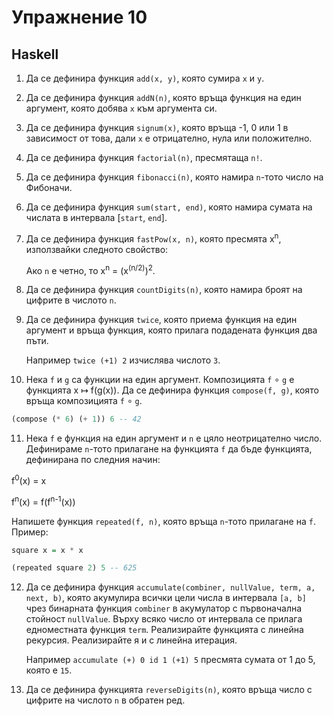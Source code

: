 Упражнение 10
============

Haskell
-------

1. Да се дефинира функция `add(x, y)`, която сумира `x` и `y`.

2. Да се дефинира функция `addN(n)`, която
връща функция на един аргумент, която добява `x` към аргумента си.

3. Да се дефинира функция `signum(x)`, която
връща -1, 0 или 1 в зависимост от това,
дали `x` е отрицателно, нула или положително.

4. Да се дефинира функция `factorial(n)`, пресмятаща `n!`.

5. Да се дефинира функция `fibonacci(n)`, която
намира `n`-тото число на Фибоначи.

6. Да се дефинира функция `sum(start, end)`, която
намира сумата на числата в интервала [`start`, `end`].

7. Да се дефинира функция `fastPow(x, n)`, която
пресмята x<sup>n</sup>, използвайки следното свойство:

   Aко `n` е четно, то x<sup>n</sup> = (x<sup>(n/2)</sup>)<sup>2</sup>.

8. Да се дефинира функция `countDigits(n)`, която
намира броят на цифрите в числото `n`.

9. Да се дефинира функция `twice`, която приема функция на един аргумент и връща
функция, която прилага подадената функция два пъти.

   Например `twice (+1) 2` изчислява числото `3`.

10. Нека `f` и `g` са функции на един аргумент. Композицията `f` ∘ `g` е
функцията x ↦ f(g(x)). Да се дефинира функция `compose(f, g)`, която връща
композицията `f` ∘ `g`.

```haskell
(compose (* 6) (+ 1)) 6 -- 42
```

11. Нека `f` е функция на един аргумент и `n` е цяло неотрицателно число.
Дефинираме `n`-тото прилагане на функцията `f` да бъде функцията, дефинирана
по следния начин:

   f<sup>0</sup>(x) = x

   f<sup>n</sup>(x) = f(f<sup>n-1</sup>(x))

Напишете функция `repeated(f, n)`, която връща `n`-тото прилагане на `f`.
Пример:
```haskell
square x = x * x

(repeated square 2) 5 -- 625
```

12. Да се дефинира функция `accumulate(combiner, nullValue, term, a, next, b)`,
която акумулира всички цели числа в интервала `[a, b]` чрез
бинарната функция `combiner` в акумулатор с първоначална стойност `nullValue`.
Върху всяко число от интервала се прилага едноместната функция `term`.
Реализирайте функцията с линейна рекурсия.
Реализирайте я и с линейна итерация.

    Например `accumulate (+) 0 id 1 (+1) 5` пресмята сумата от 1 до 5, която е `15`.

13. Да се дефинира функцията `reverseDigits(n)`, която
връща число с цифрите на числото `n` в обратен ред.
